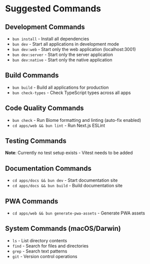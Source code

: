 # Suggested Commands

## Development Commands
- `bun install` - Install all dependencies
- `bun dev` - Start all applications in development mode
- `bun dev:web` - Start only the web application (localhost:3001)
- `bun dev:server` - Start only the server application
- `bun dev:native` - Start only the native application

## Build Commands
- `bun build` - Build all applications for production
- `bun check-types` - Check TypeScript types across all apps

## Code Quality Commands
- `bun check` - Run Biome formatting and linting (auto-fix enabled)
- `cd apps/web && bun lint` - Run Next.js ESLint

## Testing Commands
**Note**: Currently no test setup exists - Vitest needs to be added

## Documentation Commands
- `cd apps/docs && bun dev` - Start documentation site
- `cd apps/docs && bun build` - Build documentation site

## PWA Commands
- `cd apps/web && bun generate-pwa-assets` - Generate PWA assets

## System Commands (macOS/Darwin)
- `ls` - List directory contents
- `find` - Search for files and directories
- `grep` - Search text patterns
- `git` - Version control operations